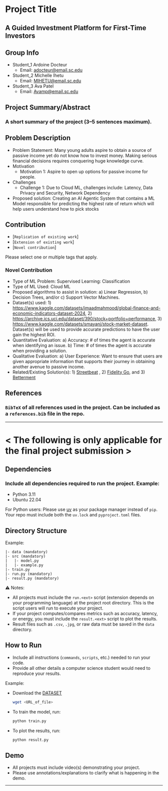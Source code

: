 
# Project Title  
## A Guided Investment Platform for First-Time Investors 

## Group Info  
- Student_1 Ardoine Docteur
  - Email: adocteur@email.sc.edu  
- Student_2 Michelle Ihetu
  - Email: MIHETU@email.sc.edu  
- Student_3 Ava Patel
  - Email: Avamp@email.sc.edu  

## Project Summary/Abstract  
### A short summary of the project (3–5 sentences maximum).  

## Problem Description  
- Problem Statement: Many young adults aspire to obtain a source of passive income yet do not know how to invest money. Making serious financial decisions requires conquering huge knowledge curve. 
- Motivation  
  - Motivation 1: Aspire to open up options for passive income for people. 
- Challenges  
  - Challenge 1: Due to Cloud ML, challenges include: Latency, Data Privacy and Security, Network Dependency  
- Proposed solution: Creating an AI Agentic System that contains a ML Model responsible for predicting the highest rate of return which will help users understand how to pick stocks 

## Contribution  
- [`Replication of existing work`]  
- [`Extension of existing work`]  
- [`Novel contribution`]  

Please select one or multiple tags that apply. 

### Novel Contribution
- Type of ML Problem: Supervised Learning: Classification
- Type of ML Used: Cloud ML
- Proposed algorithms to assist in solution: a) Linear Regression, b) Decision Trees, and/or c) Support Vector Machines. 
- Dataset(s) used: 1) https://www.kaggle.com/datasets/imaadmahmood/global-finance-and-economic-indicators-dataset-2024, 2) https://archive.ics.uci.edu/dataset/390/stock+portfolio+performance, 3) https://www.kaggle.com/datasets/smayanj/stock-market-dataset. Dataset(s) will be used to provide accurate predictions to have the user gain the highest ROI. 
- Quantitative Evaluation:  a) Accuracy: # of times the agent is accurate when identifying an issue. b) Time: # of times the agent is accurate when providing a solution. 
- Qualitative Evaluation: a) User Experience: Want to ensure that users are given appropriate information that supports their journey in obtaining another avenue to passive income.   
- Related/Existing Solution(s): 1) [Streetbeat](https://streetbeat.com/en) , 2) [Fidelity Go](https://www.fidelity.com/managed-accounts/fidelity-go/overview?s_tnt=192066%3A0%3A0&adobe_mc_sdid=SDID%3D3A5FD1DD436AA6D6-57B7F8BD62D99482%7CMCORGID%3DEDCF01AC512D2B770A490D4C%40AdobeOrg%7CTS%3D1757906167&adobe_mc_ref=https%3A%2F%2Fwww.google.com%2F), and 3) [Betterment](https://www.betterment.com/investing?nis=6&ch=1)


## References  
### `BibTeX` of all references used in the project. Can be included as a `references.bib` file in the repo.  

---

# < The following is only applicable for the final project submission >  

## Dependencies  
### Include all dependencies required to run the project. Example:  
- Python 3.11  
- Ubuntu 22.04  

For Python users: Please use [uv](https://docs.astral.sh/uv/) as your package manager instead of `pip`. Your repo must include both the `uv.lock` and `pyproject.toml` files.  

## Directory Structure  
Example:  
```
|- data (mandatory)
|- src (mandatory)
|   |- model.py
|   |- example.py
|- train.py
|- run.py (mandatory)
|- result.py (mandatory)
```

⚠️ Notes:  
- All projects must include the `run.<ext>` script (extension depends on your programming language) at the project root directory. This is the script users will run to execute your project.  
- If your project computes/compares metrics such as accuracy, latency, or energy, you must include the `result.<ext>` script to plot the results.  
- Result files such as `.csv`, `.jpg`, or raw data must be saved in the `data` directory.  

## How to Run  
- Include all instructions (`commands`, `scripts`, etc.) needed to run your code.  
- Provide all other details a computer science student would need to reproduce your results.  

Example:  
- Download the [DATASET](dataset_link)
  ```bash
  wget <URL_of_file>
  ```

- To train the model, run:  
  ```bash
  python train.py
  ```  
- To plot the results, run:  
  ```bash
  python result.py
  ```  

## Demo  
- All projects must include video(s) demonstrating your project.  
- Please use annotations/explanations to clarify what is happening in the demo.  
---
